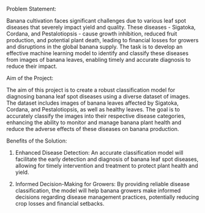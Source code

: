 Problem Statement:



Banana cultivation faces significant challenges due to various leaf spot diseases that severely impact yield and quality. These diseases - Sigatoka, Cordana, and Pestalotiopsis - cause growth inhibition, reduced fruit production, and potential plant death, leading to financial losses for growers and disruptions in the global banana supply. The task is to develop an effective machine learning model to identify and classify these diseases from images of banana leaves, enabling timely and accurate diagnosis to reduce their impact.



Aim of the Project:



The aim of this project is to create a robust classification model for diagnosing banana leaf spot diseases using a diverse dataset of images. The dataset includes images of banana leaves affected by Sigatoka, Cordana, and Pestalotiopsis, as well as healthy leaves. The goal is to accurately classify the images into their respective disease categories, enhancing the ability to monitor and manage banana plant health and reduce the adverse effects of these diseases on banana production.



Benefits of the Solution:



1. Enhanced Disease Detection: An accurate classification model will facilitate the early detection and diagnosis of banana leaf spot diseases, allowing for timely intervention and treatment to protect plant health and yield.



2. Informed Decision-Making for Growers: By providing reliable disease classification, the model will help banana growers make informed decisions regarding disease management practices, potentially reducing crop losses and financial setbacks.







